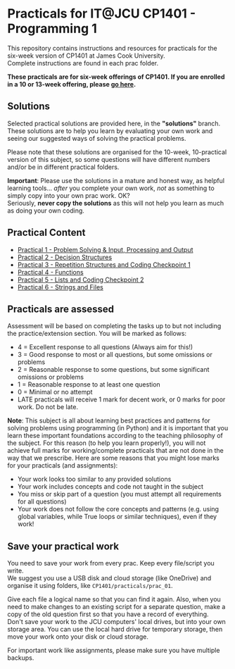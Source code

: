 # Practicals for IT@JCU CP1401 - Programming 1

This repository contains instructions and resources for practicals for the six-week version of CP1401 at James Cook University.  
Complete instructions are found in each prac folder.

**These practicals are for six-week offerings of CP1401. If you are enrolled in a 10 or 13-week offering, please [go here](https://github.com/CP1401/Practicals/tree/master).**

## Solutions
Selected practical solutions are provided here, in the **"solutions"** branch. These solutions are to help you learn by evaluating your own work and seeing our suggested ways of solving the practical problems. 

Please note that these solutions are organised for the 10-week, 10-practical version of this subject, so some questions will have different numbers and/or be in different practical folders.

**Important**: Please use the solutions in a mature and honest way, as helpful learning tools... _after_ you complete your own work, _not_ as something to simply copy into your own prac work. OK?  
Seriously, **never copy the solutions** as this will not help you learn as much as doing your own coding.

## Practical Content

* [Practical 1 - Problem Solving & Input, Processing and Output](./prac_01)
* [Practical 2 - Decision Structures](./prac_02)
* [Practical 3 - Repetition Structures and Coding Checkpoint 1](./prac_03)
* [Practical 4 - Functions](./prac_04)
* [Practical 5 - Lists and Coding Checkpoint 2](./prac_05)
* [Practical 6 - Strings and Files](./prac_06) 

## Practicals are assessed

Assessment will be based on completing the tasks up to but not including
the practice/extension section. You will be marked as follows:

- 4 = Excellent response to all questions (Always aim for this!)
- 3 = Good response to most or all questions, but some omissions or problems
- 2 = Reasonable response to some questions, but some significant omissions or problems
- 1 = Reasonable response to at least one question
- 0 = Minimal or no attempt
- LATE practicals will receive 1 mark for decent work, or 0 marks for poor work. Do not be late.

**Note**: This subject is all about learning best practices and patterns for solving problems using programming (in Python) and it is important that you learn these important foundations according to the teaching philosophy of the subject. For this reason (to help you learn properly!), you will not achieve full marks for working/complete practicals that are not done in the way that we prescribe. Here are some reasons that you might lose marks for your practicals (and assignments):

- Your work looks too similar to any provided solutions
- Your work includes concepts and code not taught in the subject
- You miss or skip part of a question (you must attempt all requirements for all questions)
- Your work does not follow the core concepts and patterns (e.g. using global variables, while True loops or similar techniques), even if they work!

## Save your practical work
You need to save your work from every prac. Keep every file/script you write.  
We suggest you use a USB disk and cloud storage (like OneDrive) and organise it using folders, like `CP1401/practicals/prac_01`.    

Give each file a logical name so that you can find it again. Also, when you need to make changes to an existing script for a separate question, make a copy of the old question first so that you have a record of everything.  
Don't save your work to the JCU computers' local drives, but into your own storage area. You can use the local hard drive for temporary storage, then move your work onto your disk or cloud storage.  

For important work like assignments, please make sure you have multiple backups.